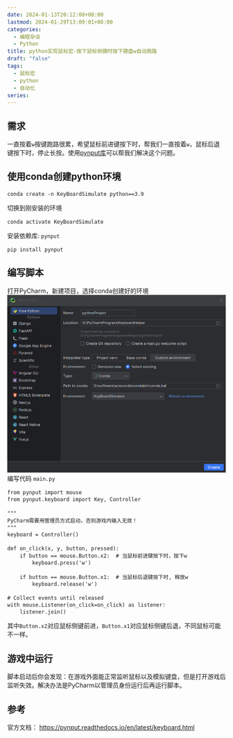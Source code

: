 ```yaml
---
date: 2024-01-13T20:12:08+08:00
lastmod: 2024-01-29T13:09:01+08:00
categories:
  - 编程杂谈
  - Python
title: python实现鼠标宏-按下鼠标侧键时按下键盘w自动跑路
draft: "false"
tags:
  - 鼠标宏
  - python
  - 自动化
series: 
---
```

## 需求
一直按着`w`按键跑路很累，希望鼠标前进键按下时，帮我们一直按着`w`，鼠标后退键按下时，停止长按。使用[pynput库](https://github.com/moses-palmer/pynput)可以帮我们解决这个问题。

## 使用conda创建python环境
```
conda create -n KeyBoardSimulate python==3.9
```
切换到刚安装的环境
```
conda activate KeyBoardSimulate
```
安装依赖库: `pynput`
```
pip install pynput
```

## 编写脚本
打开PyCharm，新建项目，选择conda创建好的环境
![](Pasted%20image%2020240113201643.png)
编写代码 `main.py`
```
from pynput import mouse  
from pynput.keyboard import Key, Controller  
  
"""  
PyCharm需要用管理员方式启动，否则游戏内输入无效！  
"""  
keyboard = Controller()  
  
def on_click(x, y, button, pressed):  
    if button == mouse.Button.x2:  # 当鼠标前进键按下时，按下w
        keyboard.press('w')  
  
    if button == mouse.Button.x1:  # 当鼠标后退键按下时, 释放w
        keyboard.release('w')  
  
# Collect events until released  
with mouse.Listener(on_click=on_click) as listener:  
    listener.join()
```
其中`Button.x2`对应鼠标侧键前进，`Button.x1`对应鼠标侧键后退，不同鼠标可能不一样。

## 游戏中运行
脚本启动后你会发现：在游戏外面能正常监听鼠标以及模拟键盘，但是打开游戏后监听失效。解决办法是PyCharm以管理员身份运行后再运行脚本。

## 参考
官方文档： https://pynput.readthedocs.io/en/latest/keyboard.html
